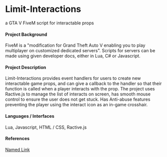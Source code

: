 # Limit-Interactions
a GTA V FiveM script for interactable props

#### Project Background ####
FiveM is a "modification for Grand Theft Auto V enabling you to play multiplayer on customized dedicated servers". Scripts for servers can be made using given developer docs, either in Lua, C# or Javascript.

#### Project Description ####
Limit-Interactions provides event handlers for users to create new interactable game props, and can give a callback to the handler so that their function is called when a player interacts with the prop. The project uses Ractive.js to manage the list of interacts on screen, has smooth mouse control to ensure the user does not get stuck. Has Anti-abuse features preventing the player using the interact icon as an in-game crosshair.

#### Languages / Interfaces ####
Lua, Javascript, HTML / CSS, Ractive.js

#### References ####
[Named Link](http://gtahash.site/?s=121155 "GTA V Prop hashes")
